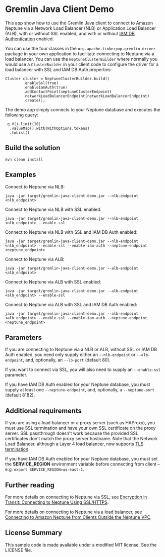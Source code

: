 # Gremlin Java Client Demo

This app show how to use the Gremlin Java client to connect to Amazon Neptune via a Network Load Balancer (NLB) or Application Load Balancer (ALB), with or without SSL enabled, and with or without [IAM DB Authentication](https://docs.aws.amazon.com/neptune/latest/userguide/iam-auth.html) enabled.

You can use the four classes in the `org.apache.tinkerpop.gremlin.driver` package in your own application to facilitate connecting to Neptune via a load balancer. You can use the `NeptuneClusterBuilder` where normally you would use a `ClusterBuilder` in your client code to configure the driver for a load balancer with SSL and IAM DB Auth properties:

```
Cluster cluster = NeptuneClusterBuilder.build()
        .enableSsl(true)
        .enableIamAuth(true)
        .addContactPoint(neptuneClusterEndpoint)
        .networkLoadBalancerEndpoint(networkLoadBalancerEndpoint)
        .create();
```

The demo app simply connects to your Neptune database and executes the following query:

```
 g.V().limit(10)
  .valueMap().with(WithOptions.tokens)
  .toList()
```

## Build the solution
```
mvn clean install
```

## Examples

Connect to Neptune via NLB:

```
java -jar target/gremlin-java-client-demo.jar --nlb-endpoint <nlb_endpoint>
```

Connect to Neptune via NLB with SSL enabled:

```
java -jar target/gremlin-java-client-demo.jar --nlb-endpoint <nlb_endpoint> --enable-ssl
```

Connect to Neptune via NLB with SSL and IAM DB Auth enabled:

```
java -jar target/gremlin-java-client-demo.jar --nlb-endpoint <nlb_endpoint> --enable-ssl --enable-iam-auth --neptune-endpoint <neptune_endpoint>
```

Connect to Neptune via ALB:

```
java -jar target/gremlin-java-client-demo.jar --alb-endpoint <alb_endpoint>
```

Connect to Neptune via ALB with SSL enabled:

```
java -jar target/gremlin-java-client-demo.jar --alb-endpoint <alb_endpoint> --enable-ssl
```

Connect to Neptune via ALB with SSL and IAM DB Auth enabled:

```
java -jar target/gremlin-java-client-demo.jar --alb-endpoint <alb_endpoint> --enable-ssl --enable-iam-auth --neptune-endpoint <neptune_endpoint>
```

## Parameters

If you are connecting to Neptune via a NLB or ALB, without SSL or IAM DB Auth enabled, you need only supply either an `--nlb-endpoint` or `--alb-endpoint`, and, optionally, an `--lb-port` (default 80).

If you want to connect via SSL, you will also need to supply an `--enable-ssl` parameter.

If you have IAM DB Auth enabled for your Neptune database, you must supply at least one `--neptune-endpoint`, and, optionally, a `--neptune-port` (default 8182).

## Additional requirements

If you are using a load balancer or a proxy server (such as HAProxy), you must use SSL termination and have your own SSL certificate on the proxy server. SSL passthrough doesn't work because the provided SSL certificates don't match the proxy server hostname. Note that the Network Load Balancer, although a Layer 4 load balancer, now supports [TLS termination](https://aws.amazon.com/blogs/aws/new-tls-termination-for-network-load-balancers/).

If you have IAM DB Auth enabled for your Neptune database, you must set the **SERVICE_REGION** environment variable before connecting from client – e.g. `export SERVICE_REGION=us-east-1`.

## Further reading

For more details on connecting to Neptune via SSL, see [Encryption in Transit: Connecting to Neptune Using SSL/HTTPS](https://docs.aws.amazon.com/neptune/latest/userguide/security-ssl.html).

For more details on connecting to Neptune via a load balancer, see [Connecting to Amazon Neptune from Clients Outside the Neptune VPC](https://github.com/aws-samples/aws-dbs-refarch-graph/tree/master/src/connecting-using-a-load-balancer).

## License Summary

This sample code is made available under a modified MIT license. See the LICENSE file.